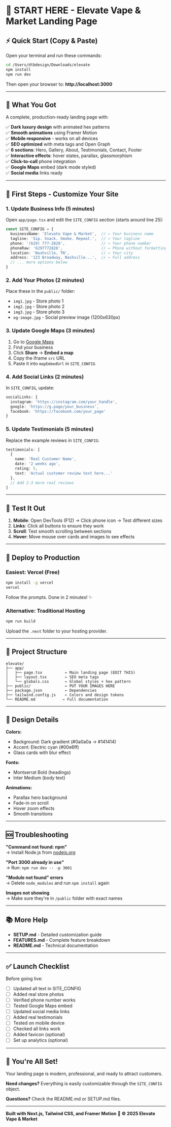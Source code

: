 # 🎉 START HERE - Elevate Vape & Market Landing Page

## ⚡ Quick Start (Copy & Paste)

Open your terminal and run these commands:

```bash
cd /Users/dtbdesign/Downloads/elevate
npm install
npm run dev
```

Then open your browser to: **http://localhost:3000**

---

## 🎯 What You Got

A complete, production-ready landing page with:

✅ **Dark luxury design** with animated hex patterns  
✅ **Smooth animations** using Framer Motion  
✅ **Mobile responsive** - works on all devices  
✅ **SEO optimized** with meta tags and Open Graph  
✅ **6 sections**: Hero, Gallery, About, Testimonials, Contact, Footer  
✅ **Interactive effects**: hover states, parallax, glassmorphism  
✅ **Click-to-call** phone integration  
✅ **Google Maps** embed (dark mode styled)  
✅ **Social media** links ready  

---

## 📝 First Steps - Customize Your Site

### 1. Update Business Info (5 minutes)

Open `app/page.tsx` and edit the `SITE_CONFIG` section (starts around line 25):

```typescript
const SITE_CONFIG = {
  businessName: 'Elevate Vape & Market',  // ← Your business name
  tagline: 'Sip. Snack. Smoke. Repeat.',  // ← Your tagline
  phone: '(629) 777-2828',                // ← Your phone number
  phoneRaw: '6297772828',                 // ← Phone without formatting
  location: 'Nashville, TN',              // ← Your city
  address: '123 Broadway, Nashville...',  // ← Full address
  // ... more options below
}
```

### 2. Add Your Photos (2 minutes)

Place these in the `public/` folder:
- `img1.jpg` - Store photo 1
- `img2.jpg` - Store photo 2  
- `img3.jpg` - Store photo 3
- `og-image.jpg` - Social preview image (1200x630px)

### 3. Update Google Maps (3 minutes)

1. Go to [Google Maps](https://google.com/maps)
2. Find your business
3. Click **Share** → **Embed a map**
4. Copy the iframe `src` URL
5. Paste it into `mapEmbedUrl` in `SITE_CONFIG`

### 4. Add Social Links (2 minutes)

In `SITE_CONFIG`, update:
```typescript
socialLinks: {
  instagram: 'https://instagram.com/your_handle',
  google: 'https://g.page/your_business',
  facebook: 'https://facebook.com/your_page'
}
```

### 5. Update Testimonials (5 minutes)

Replace the example reviews in `SITE_CONFIG`:
```typescript
testimonials: [
  {
    name: 'Real Customer Name',
    date: '2 weeks ago',
    rating: 5,
    text: 'Actual customer review text here...'
  },
  // Add 2-3 more real reviews
]
```

---

## 📱 Test It Out

1. **Mobile**: Open DevTools (F12) → Click phone icon → Test different sizes
2. **Links**: Click all buttons to ensure they work
3. **Scroll**: Test smooth scrolling between sections
4. **Hover**: Move mouse over cards and images to see effects

---

## 🚀 Deploy to Production

### Easiest: Vercel (Free)
```bash
npm install -g vercel
vercel
```
Follow the prompts. Done in 2 minutes! ✨

### Alternative: Traditional Hosting
```bash
npm run build
```
Upload the `.next` folder to your hosting provider.

---

## 📁 Project Structure

```
elevate/
├── app/
│   ├── page.tsx          ← Main landing page (EDIT THIS)
│   ├── layout.tsx        ← SEO meta tags
│   └── globals.css       ← Global styles + hex pattern
├── public/               ← PUT YOUR IMAGES HERE
├── package.json          ← Dependencies
├── tailwind.config.js    ← Colors and design tokens
└── README.md            ← Full documentation
```

---

## 🎨 Design Details

**Colors:**
- Background: Dark gradient (#0a0a0a → #141414)
- Accent: Electric cyan (#00e6ff)
- Glass cards with blur effect

**Fonts:**
- Montserrat Bold (headings)
- Inter Medium (body text)

**Animations:**
- Parallax hero background
- Fade-in on scroll
- Hover zoom effects
- Smooth transitions

---

## 🆘 Troubleshooting

**"Command not found: npm"**  
→ Install Node.js from [nodejs.org](https://nodejs.org)

**"Port 3000 already in use"**  
→ Run: `npm run dev -- -p 3001`

**"Module not found" errors**  
→ Delete `node_modules` and run `npm install` again

**Images not showing**  
→ Make sure they're in `/public` folder with exact names

---

## 📚 More Help

- **SETUP.md** - Detailed customization guide
- **FEATURES.md** - Complete feature breakdown
- **README.md** - Technical documentation

---

## ✅ Launch Checklist

Before going live:
- [ ] Updated all text in SITE_CONFIG
- [ ] Added real store photos
- [ ] Verified phone number works
- [ ] Tested Google Maps embed
- [ ] Updated social media links
- [ ] Added real testimonials
- [ ] Tested on mobile device
- [ ] Checked all links work
- [ ] Added favicon (optional)
- [ ] Set up analytics (optional)

---

## 🎉 You're All Set!

Your landing page is modern, professional, and ready to attract customers.

**Need changes?** Everything is easily customizable through the `SITE_CONFIG` object.

**Questions?** Check the README.md or SETUP.md files.

---

**Built with Next.js, Tailwind CSS, and Framer Motion** 🚀
**© 2025 Elevate Vape & Market**

